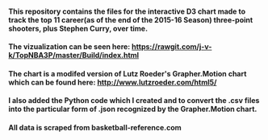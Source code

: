 #### This repository contains the files for the interactive D3 chart made to track the top 11 career(as of the end of the 2015-16 Season) three-point shooters, plus Stephen Curry, over time.

#### The vizualization can be seen here: https://rawgit.com/j-v-k/TopNBA3P/master/Build/index.html
 
####  The chart is a modifed version of Lutz Roeder's Grapher.Motion chart which can be found here: http://www.lutzroeder.com/html5/

#### I also added the Python code which I created and to convert the .csv files into the particular form of .json recognized by the Grapher.Motion chart. 

#### All data is scraped from basketball-reference.com

